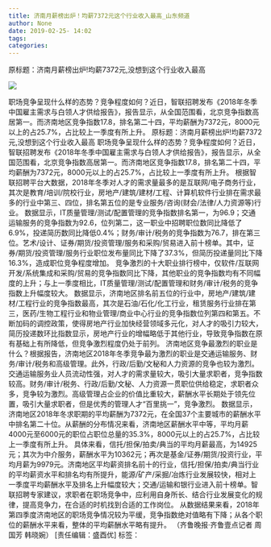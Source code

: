 ```yaml
---
title: 济南月薪榜出炉！均薪7372元这个行业收入最高_山东频道
author: None
date: 2019-02-25- 14:02
tags: 
categories: 
---
```

原标题：济南月薪榜出炉!均薪7372元,没想到这个行业收入最高
<!-- more -->
                
<img align="center" border="0" src="http://p2.ifengimg.com/a/2016/0810/204c433878d5cf9size1_w16_h16.png" />
                
            
职场竞争呈现什么样的态势？竞争程度如何？近日，智联招聘发布《2018年冬季中国雇主需求与白领人才供给报告》，报告显示，从全国范围看，北京竞争指数高居第一。而济南地区竞争指数17.8，排名第二十四，平均薪酬为7372元，8000元以上的占25.7%，占比较上一季度有所上升。
原标题：济南月薪榜出炉!均薪7372元,没想到这个行业收入最高
职场竞争呈现什么样的态势？竞争程度如何？近日，智联招聘发布《2018年冬季中国雇主需求与白领人才供给报告》，报告显示，从全国范围看，北京竞争指数高居第一。而济南地区竞争指数17.8，排名第二十四，平均薪酬为7372元，8000元以上的占25.7%，占比较上一季度有所上升。
根据智联招聘平台大数据，2018年冬季对人才的需求量最多的是互联网/电子商务行业，其次是教育/培训/院校行业，房地产/建筑/建材/工程、计算机软件行业排在需求最多的行业中第三、四位，排名第五位的是专业服务/咨询(财会/法律/人力资源等)行业。
数据显示，IT质量管理/测试/配置管理的竞争指数排名第一，为96.9；交通运输服务的竞争指数为92.6，位列第二，这一职业中招聘职位数同比降低了6.9%，投递简历数同比降低0.4%；财务/审计/税务的竞争指数为76.7，排在第三位。艺术/设计、证券/期货/投资管理/服务和采购/贸易进入前十榜单。其中，证券/期货/投资管理/服务行业职位发布量同比下降了37.3%，但简历投递量同比下降16.3%，造成职位竞争程度增加。
竞争激烈的十大职业排行榜中，仅软件/互联网开发/系统集成和采购/贸易的竞争指数同比下降，其他职业的竞争指数均有不同幅度的上升；与上一季度相比，IT质量管理/测试/配置管理和财务/审计/税务的竞争指数上升幅度较大。
数据显示，济南地区排名前五位的行业中，房地产/建筑/建材/工程行业的竞争指数最高，其次是石油/石化/化工行业，租赁服务行业排在第三，医药/生物工程行业和物业管理/商业中心行业的竞争指数位列第四和第五。不断加码的调控政策，使得房地产行业加快经营领域多元化，对人才的吸引力较大，简历投递数环比指数显示，房地产行业的增幅略低于其他行业，导致竞争指数在原有基础上有所降低，但竞争激烈程度仍处于前列。
济南地区竞争最激烈的职业是什么？根据报告，济南地区2018年冬季竞争最为激烈的职业是交通运输服务、财务/审计/税务和高级管理。此外，行政/后勤/文秘和人力资源的竞争也较为激烈。交通运输服务业人员流动性强，对人才的需求量较大，吸引大量求职者，竞争指数较高。财务/审计/税务、行政/后勤/文秘、人力资源一贯职位供给稳定，求职者众多，竞争较为激烈。高级管理占企业的价值比重较大，薪酬水平长期处于领先位置，吸引大量求职者，但是优秀的管理人才“百里挑一”，竞争激烈。
数据显示，济南地区2018年冬求职期的平均薪酬为7372元，在全国37个主要城市的薪酬水平中排名第二十位。从薪酬的分布情况来看，济南地区薪酬水平中等，平均月薪4000元至6000元的职位占职位总量的35.3%，8000元以上的占25.7%，占比较上一季度有所上升。
具体来看，信托/担保/拍卖/典当的平均月薪最高，为14925元；其次为中介服务，薪酬水平为10362元；再次是基金/证券/期货/投资行业，平均月薪为9979元。济南地区平均薪资排名前十的行业，信托/担保/拍卖/典当行业的平均薪资水平和排名均有所提升，能源/矿产/采掘/冶炼行业发展较快，相对上一季度平均薪酬水平及排名上升幅度较大；交通/运输和银行业进入前十榜单。智联招聘专家建议，求职者在职场竞争中，应利用自身所长、结合行业发展变化的规律，提高竞争力，在合适的时机找到合适的工作岗位。
从数据结果来看，2018年第四季度济南地区的职场竞争情况较为平缓，竞争指数绝对值略有下降；从各个职位的薪酬水平来看，整体的平均薪酬水平略有提升。
（齐鲁晚报·齐鲁壹点记者 周国芳 韩晓婉）
[责任编辑：盛酉优]
标签：
 
             

